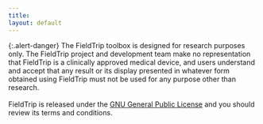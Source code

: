 ```yaml
---
title:
layout: default
---
```


{:.alert-danger}
The FieldTrip toolbox is designed for research purposes only. The FieldTrip project and development team make no representation that FieldTrip is a clinically approved medical device, and users understand and accept that any result or its display presented in whatever form obtained using FieldTrip must not be used for any purpose other than research.
<br/>
<br/>
FieldTrip is released under the [GNU General Public License](http://www.gnu.org/copyleft/gpl.html) and you should review its terms and conditions.

